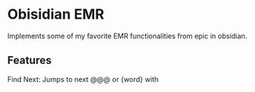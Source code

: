 # Obisidian EMR

Implements some of my favorite EMR functionalities from epic in obsidian.

## Features

Find Next: Jumps to next @@@ or {word} with <F3>